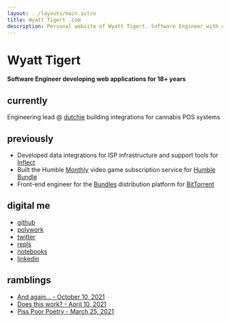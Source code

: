 ```yaml
---
layout: ../layouts/main.astro
title: Wyatt Tigert .com
description: Personal website of Wyatt Tigert. Software Engineer with over 18 years experience developing meaningful and well built web applications.
---
```


# Wyatt Tigert

**Software Engineer developing web applications for 18+ years**

## currently

Engineering lead @ [dutchie](https://dutchie.com/careers) building integrations for cannabis POS systems

## previously

- Developed data integrations for ISP infrastructure and support tools for [Inflect](https://inflect.com/)
- Built the Humble [Monthly](https://www.humblebundle.com/subscription) video game subscription service for [Humble Bundle](https://humblebundle.com/)
- Front-end engineer for the [Bundles](https://www.wired.com/2014/09/radiohead-thom-yorke-bittorrent-album/) distribution platform for [BitTorrent](https://bittorrent.com/)

## digital me

- [github](https://github.com/wtigert)
- [polywork](https://www.polywork.com/wat)
- [twitter](https://twitter.com/autofill)
- [repls](https://replit.com/@autofill)
- [notebooks](https://deepnote.com/@wat)
- [linkedin](https://linkedin.com/in/wtigert)

## ramblings

- [And again... - October 10, 2021](https://www.craft.do/s/BeraB0xItBfIgS)
- [Does this work? - April 10, 2021](https://www.craft.do/s/Aty7azmvvVr5yA)
- [Piss Poor Poetry - March 25, 2021](https://www.craft.do/s/lLNSr4kzoY0RlC)
